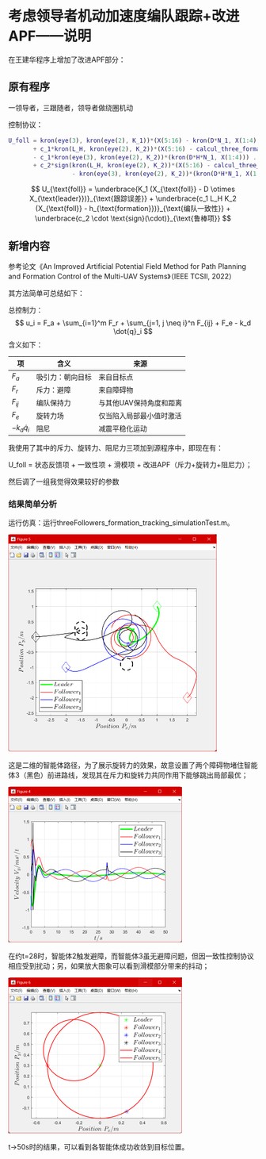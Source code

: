 # 考虑领导者机动加速度编队跟踪+改进APF——说明

在王建华程序上增加了改进APF部分：

## 原有程序

一领导者，三跟随者，领导者做绕圈机动

控制协议：

```matlab
U_foll = kron(eye(3), kron(eye(2), K_1))*(X(5:16) - kron(D*N_1, X(1:4))) ...
       + c_1*kron(L_H, kron(eye(2), K_2))*(X(5:16) - calcul_three_formation_h(w,r,t)) ...
       - c_1*kron(eye(3), kron(eye(2), K_2))*(kron(D*H*N_1, X(1:4))) ...
       + c_2*sign(kron(L_H, kron(eye(2), K_2))*(X(5:16) - calcul_three_formation_h(w,r,t)) ...
                  - kron(eye(3), kron(eye(2), K_2))*(kron(D*H*N_1, X(1:4))));
```

$$
U_{\text{foll}} = \underbrace{K_1 (X_{\text{foll}} - D \otimes X_{\text{leader}})}_{\text{跟踪误差}} + \underbrace{c_1 L_H K_2 (X_{\text{foll}} - h_{\text{formation}})}_{\text{编队一致性}} + \underbrace{c_2 \cdot \text{sign}(\cdot)}_{\text{鲁棒项}}
$$

## 新增内容

参考论文《An Improved Artificial Potential Field Method for Path Planning and Formation Control of the Multi-UAV Systems》（IEEE TCSII, 2022）

其方法简单可总结如下：

总控制力：
$$
u_i = F_a + \sum_{i=1}^m F_r + \sum_{j=1, j \neq i}^n F_{ij} + F_e - k_d \dot{q}_i
$$
含义如下：

| 项               | 含义             | 来源                     |
| ---------------- | ---------------- | ------------------------ |
| $F_a$            | 吸引力：朝向目标 | 来自目标点               |
| $F_r$            | 斥力：避障       | 来自障碍物               |
| $F_{ij}$         | 编队保持力       | 与其他UAV保持角度和距离  |
| $F_e$            | 旋转力场         | 仅当陷入局部最小值时激活 |
| $-k_d \dot{q}_i$ | 阻尼             | 减震平稳化运动           |

我使用了其中的斥力、旋转力、阻尼力三项加到源程序中，即现在有：

U_foll = 状态反馈项 + 一致性项 + 滑模项 + 改进APF（斥力+旋转力+阻尼力）；

然后调了一组我觉得效果较好的参数

### 结果简单分析

运行仿真：运行threeFollowers_formation_tracking_simulationTest.m。

<img src="./assets/image-20250519011038493.png" alt="image-20250519011038493" style="zoom:50%;" />

这是二维的智能体路径，为了展示旋转力的效果，故意设置了两个障碍物堵住智能体3（黑色）前进路线，发现其在斥力和旋转力共同作用下能够跳出局部最优；

<img src="./assets/image-20250519011125977.png" alt="image-20250519011125977" style="zoom:50%;" />

在约t=28时，智能体2触发避障，而智能体3虽无避障问题，但因一致性控制协议相应受到扰动；另，如果放大图象可以看到滑模部分带来的抖动；

<img src="./assets/image-20250519011018846.png" alt="image-20250519011018846" style="zoom:50%;" />

t->50s时的结果，可以看到各智能体成功收敛到目标位置。